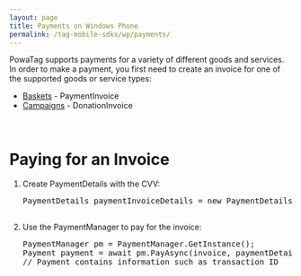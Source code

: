 ```yaml
---
layout: page
title: Payments on Windows Phone
permalink: /tag-mobile-sdks/wp/payments/
---
```


PowaTag supports payments for a variety of different goods and services. In order to make a payment, you first need to create an invoice for one of the supported goods or service types:

* [Baskets]({{site.baseurl}}/tag-mobile-sdks/wp/baskets/) - PaymentInvoice
* [Campaigns]({{site.baseurl}}/tag-mobile-sdks/wp/campaigns/) - DonationInvoice

<br />

# Paying for an Invoice

1. Create PaymentDetails with the CVV:

	<pre>PaymentDetails paymentInvoiceDetails = new PaymentDetails("123");

2. Use the PaymentManager to pay for the invoice:

    <pre>PaymentManager pm = PaymentManager.GetInstance();
   Payment payment = await pm.PayAsync(invoice, paymentDetails);
   // Payment contains information such as transaction ID</pre>
